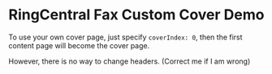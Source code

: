 # RingCentral Fax Custom Cover Demo

To use your own cover page, just specify `coverIndex: 0`, then the first content page will become the cover page.

However, there is no way to change headers. (Correct me if I am wrong)
